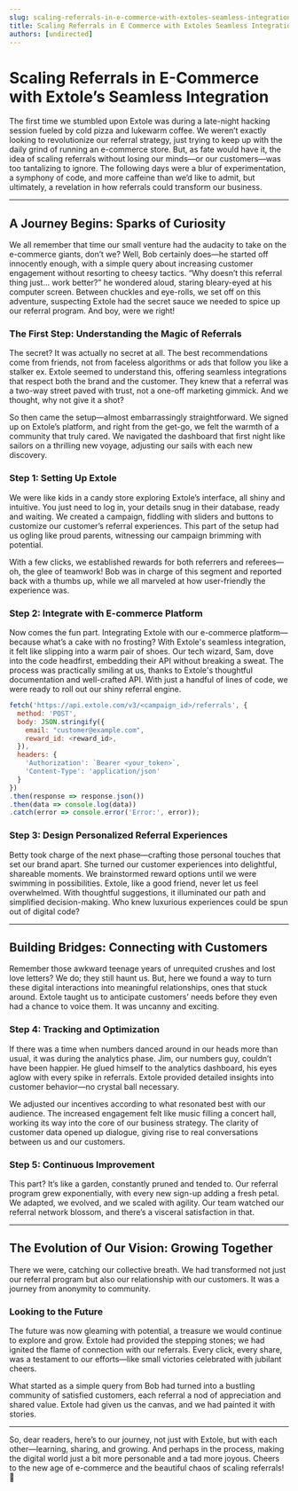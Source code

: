 ```yaml
---
slug: scaling-referrals-in-e-commerce-with-extoles-seamless-integration
title: Scaling Referrals in E Commerce with Extoles Seamless Integration
authors: [undirected]
---
```



# Scaling Referrals in E-Commerce with Extole’s Seamless Integration

The first time we stumbled upon Extole was during a late-night hacking session fueled by cold pizza and lukewarm coffee. We weren’t exactly looking to revolutionize our referral strategy, just trying to keep up with the daily grind of running an e-commerce store. But, as fate would have it, the idea of scaling referrals without losing our minds—or our customers—was too tantalizing to ignore. The following days were a blur of experimentation, a symphony of code, and more caffeine than we’d like to admit, but ultimately, a revelation in how referrals could transform our business.

---

## A Journey Begins: Sparks of Curiosity

We all remember that time our small venture had the audacity to take on the e-commerce giants, don’t we? Well, Bob certainly does—he started off innocently enough, with a simple query about increasing customer engagement without resorting to cheesy tactics. “Why doesn’t this referral thing just… work better?” he wondered aloud, staring bleary-eyed at his computer screen. Between chuckles and eye-rolls, we set off on this adventure, suspecting Extole had the secret sauce we needed to spice up our referral program. And boy, were we right!

### The First Step: Understanding the Magic of Referrals

The secret? It was actually no secret at all. The best recommendations come from friends, not from faceless algorithms or ads that follow you like a stalker ex. Extole seemed to understand this, offering seamless integrations that respect both the brand and the customer. They knew that a referral was a two-way street paved with trust, not a one-off marketing gimmick. And we thought, why not give it a shot?

So then came the setup—almost embarrassingly straightforward. We signed up on Extole’s platform, and right from the get-go, we felt the warmth of a community that truly cared. We navigated the dashboard that first night like sailors on a thrilling new voyage, adjusting our sails with each new discovery.

### Step 1: Setting Up Extole

We were like kids in a candy store exploring Extole’s interface, all shiny and intuitive. You just need to log in, your details snug in their database, ready and waiting. We created a campaign, fiddling with sliders and buttons to customize our customer’s referral experiences. This part of the setup had us ogling like proud parents, witnessing our campaign brimming with potential.

With a few clicks, we established rewards for both referrers and referees—oh, the glee of teamwork! Bob was in charge of this segment and reported back with a thumbs up, while we all marveled at how user-friendly the experience was.

### Step 2: Integrate with E-commerce Platform

Now comes the fun part. Integrating Extole with our e-commerce platform—because what’s a cake with no frosting? With Extole's seamless integration, it felt like slipping into a warm pair of shoes. Our tech wizard, Sam, dove into the code headfirst, embedding their API without breaking a sweat. The process was practically smiling at us, thanks to Extole's thoughtful documentation and well-crafted API. With just a handful of lines of code, we were ready to roll out our shiny referral engine.

```javascript
fetch('https://api.extole.com/v3/<campaign_id>/referrals', {
  method: 'POST',
  body: JSON.stringify({
    email: "customer@example.com",
    reward_id: <reward_id>,
  }),
  headers: {
    'Authorization': `Bearer <your_token>`,
    'Content-Type': 'application/json'
  }
})
.then(response => response.json())
.then(data => console.log(data))
.catch(error => console.error('Error:', error));
```

### Step 3: Design Personalized Referral Experiences
   
Betty took charge of the next phase—crafting those personal touches that set our brand apart. She turned our customer experiences into delightful, shareable moments. We brainstormed reward options until we were swimming in possibilities. Extole, like a good friend, never let us feel overwhelmed. With thoughtful suggestions, it illuminated our path and simplified decision-making. Who knew luxurious experiences could be spun out of digital code?

---

## Building Bridges: Connecting with Customers

Remember those awkward teenage years of unrequited crushes and lost love letters? We do; they still haunt us. But, here we found a way to turn these digital interactions into meaningful relationships, ones that stuck around. Extole taught us to anticipate customers’ needs before they even had a chance to voice them. It was uncanny and exciting.

### Step 4: Tracking and Optimization

If there was a time when numbers danced around in our heads more than usual, it was during the analytics phase. Jim, our numbers guy, couldn’t have been happier. He glued himself to the analytics dashboard, his eyes aglow with every spike in referrals. Extole provided detailed insights into customer behavior—no crystal ball necessary.

We adjusted our incentives according to what resonated best with our audience. The increased engagement felt like music filling a concert hall, working its way into the core of our business strategy. The clarity of customer data opened up dialogue, giving rise to real conversations between us and our customers.

### Step 5: Continuous Improvement

This part? It’s like a garden, constantly pruned and tended to. Our referral program grew exponentially, with every new sign-up adding a fresh petal. We adapted, we evolved, and we scaled with agility. Our team watched our referral network blossom, and there’s a visceral satisfaction in that.

---

## The Evolution of Our Vision: Growing Together

There we were, catching our collective breath. We had transformed not just our referral program but also our relationship with our customers. It was a journey from anonymity to community.

### Looking to the Future

The future was now gleaming with potential, a treasure we would continue to explore and grow. Extole had provided the stepping stones; we had ignited the flame of connection with our referrals. Every click, every share, was a testament to our efforts—like small victories celebrated with jubilant cheers.

What started as a simple query from Bob had turned into a bustling community of satisfied customers, each referral a nod of appreciation and shared value. Extole had given us the canvas, and we had painted it with stories.

---

So, dear readers, here’s to our journey, not just with Extole, but with each other—learning, sharing, and growing. And perhaps in the process, making the digital world just a bit more personable and a tad more joyous. Cheers to the new age of e-commerce and the beautiful chaos of scaling referrals! 🎉